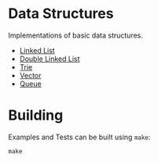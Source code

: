 # Data Structures

Implementations of basic data structures.

- [Linked List](./LinkedList/)
- [Double Linked List](./DoubleLinkedList/)
- [Trie](./Trie/)
- [Vector](./Vector/)
- [Queue](./Queue/)

# Building

Examples and Tests can be built using `make`:

```
make
```
